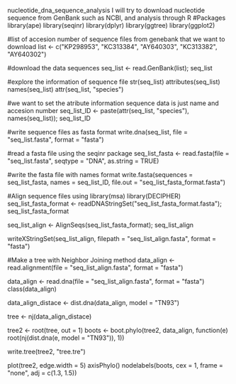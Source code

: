 nucleotide_dna_sequence_analysis
I will try to download nucleotide sequence from GenBank such as NCBI, and analysis through R
#Packages 
library(ape) library(seqinr) library(dplyr) library(ggtree) library(ggplot2)

#list of accesion number of sequence files from genebank that we want to download 
list <- c("KP298953", "KC313384", "AY640303", "KC313382", "AY640302")

#download the data sequences 
seq_list <- read.GenBank(list); seq_list

#explore the information of sequence file 
str(seq_list) 
attributes(seq_list) 
names(seq_list) 
attr(seq_list, "species")

#we want to set the atribute information sequence data is just name and accesion number 
seq_list_ID <- paste(attr(seq_list, "species"), names(seq_list)); seq_list_ID

#write sequence files as fasta format 
write.dna(seq_list, file = "seq_list.fasta", format = "fasta")

#read a fasta file using the seqinr package 
seq_list_fasta <- read.fasta(file = "seq_list.fasta", seqtype = "DNA", as.string = TRUE) 

#write the fasta file with names format 
write.fasta(sequences = seq_list_fasta, names = seq_list_ID, file.out = "seq_list_fasta_format.fasta")

#Align sequence files using 
library(msa) 
library(DECIPHER) 
seq_list_fasta_format <- readDNAStringSet("seq_list_fasta_format.fasta"); seq_list_fasta_format 

seq_list_align <- AlignSeqs(seq_list_fasta_format); seq_list_align

writeXStringSet(seq_list_align, filepath = "seq_list_align.fasta", format = "fasta")

#Make a tree with Neighbor Joining method 
data_align <- read.alignment(file = "seq_list_align.fasta", format = "fasta")

data_align <- read.dna(file = "seq_list_align.fasta", format = "fasta") class(data_align)

data_align_distace <- dist.dna(data_align, model = "TN93")

tree <- nj(data_align_distace)

tree2 <- root(tree, out = 1) boots <- boot.phylo(tree2, data_align, function(e) root(nj(dist.dna(e, model = "TN93")), 1))

write.tree(tree2, "tree.tre")

plot(tree2, edge.width = 5) 
axisPhylo() 
nodelabels(boots, cex = 1, frame = "none", adj = c(1.3, 1.5))
